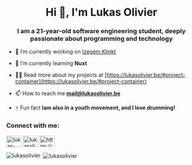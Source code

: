 <h1 align="center">Hi 👋, I'm Lukas Olivier</h1>
<h3 align="center">I am a 21-year-old software engineering student, deeply passionate about programming and technology</h3>

- 🔭 I’m currently working on [Izegem Klinkt](https://izegemklinkt.be/)

- 🌱 I’m currently learning **Nuxt**

- 👨‍💻 Read more about my projects at [https://lukasolivier.be/#project-container](https://lukasolivier.be/#project-container)

- 📫 How to reach me **mail@lukasolivier.be**

- ⚡ Fun fact **Iam also in a youth movement, and I love drumming!**

<h3 align="left">Connect with me:</h3>
<p align="left">
<a href="https://linkedin.com/in/lukas-olivier" target="blank"><img align="center" src="https://raw.githubusercontent.com/rahuldkjain/github-profile-readme-generator/master/src/images/icons/Social/linked-in-alt.svg" alt="lukas-olivier" height="30" width="40" /></a>
<a href="https://fb.com/lukasolivier2" target="blank"><img align="center" src="https://raw.githubusercontent.com/rahuldkjain/github-profile-readme-generator/master/src/images/icons/Social/facebook.svg" alt="lukasolivier2" height="30" width="40" /></a>
<a href="https://instagram.com/https://www.instagram.com/lukasoli4/" target="blank"><img align="center" src="https://raw.githubusercontent.com/rahuldkjain/github-profile-readme-generator/master/src/images/icons/Social/instagram.svg" alt="https://www.instagram.com/lukasoli4/" height="30" width="40" /></a>
</p>

<p><img align="left" src="https://github-readme-stats.vercel.app/api/top-langs?username=lukasolivier&show_icons=true&locale=en&layout=compact" alt="lukasolivier" /></p>

<p>&nbsp;<img align="center" src="https://github-readme-stats.vercel.app/api?username=lukasolivier&show_icons=true&locale=en" alt="lukasolivier" /></p>

